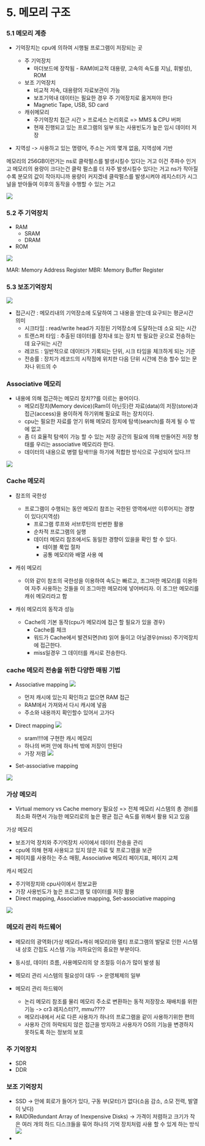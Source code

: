 # 5. 메모리 구조

### 5.1 메모리 계층
* 기억장치는 cpu에 의하여 시행될 프로그램이 저장되는 곳
  * 주 기억장치
    * 마더보드에 장착됨 - RAM(비교적 대용량, 고속의 속도를 지님, 휘발성), ROM
  * 보조 기억장치
    * 비교적 저속, 대용량의 자료보관이 가능
    * 보조기억내 데이터는 필요한 경우 주 기억장치로 옮겨져야 한다
    * Magnetic Tape, USB, SD card
  * 캐쉬메모리
    * 주기억장치 접근 시간 > 프로세스 논리회로 => MMS & CPU 버퍼
    * 현재 진행되고 있는 프로그램의 일부 또는 사용빈도가 높은 임시 데이터 저장

* 지역성 -> 사용하고 있는 명령어, 주소는 거의 몇개 없음, 지역성에 기반

메모리의 256GB이런거는 ns로 클락펄스를 발생시킬수 있다는 거고 이건 주파수 인거고 메모리의 용량이 크다는건 클락 펄스를 더 자주 발생시킬수 있다는 거고 ns가 작아질수록 분모의 값이 작아지니까 용량이 커지겠네
클락펄스를 발생시켜야 레지스터가 시그널을 받아들여 이후의 동작을 수행할 수 있는 거고

![](2021-12-21-21-42-06.png)


### 5.2 주 기억장치
* RAM
  * SRAM
  * DRAM
* ROM

![](2021-12-21-21-52-56.png)

MAR: Memory Address Register
MBR: Memory Buffer Register

### 5.3 보조기억장치

![](2021-12-21-21-53-30.png)

* 접근시간 : 메모리내의 기억장소에 도달하여 그 내용을 얻는데 요구되는 평균시간 의미
  * 시크타임 : read/write head가 지정된 기억장소에 도달하는데 소요 되는 시간
  * 트랜스퍼 타임 : 추출된 데이터를 장치내 또는 장치 밖 필요한 곳으로 전송하는데 요구되는 시간
  * 레코드 : 일반적으로 데이터가 기록되는 단위, 시크 타임을 체크하게 되는 기준
  * 전송률 : 장치가 레코드의 시작점에 위치한 다음 단위 시간에 전송 할수 있는 문자나 위드의 수

### Associative 메모리
* 내용에 의해 접근하는 메모리 장치??를 이르는 용어이다.
  - 메모리장치(Memory device)(Ram이 아닌듯)란 자료(data)의 저장(store)과 접근(access)을 용이하게 하기위해 필요로 하는 장치이다.
  - cpu는 필요한 자료를 얻기 위해 메모리 장치에 탐색(search)를 하게 될 수 밖에 없고
  - 좀 더 효율적 탐색이 가능 할 수 있는 저장 공간의 필요에 의해 만들어진 저장 형태를 우리는 associative 메모리라 한다. 
  - 데이터의 내용으로 병렬 탐색!!!을 하기에 적합한 방식으로 구성되어 있다.!!!

![](2021-12-24-00-33-57.png)


### Cache 메모리
* 참조의 국한성
  * 프로그램이 수행되는 동안 메모리 참조는 국한된 영역에서만 이루어지는 경향이 있다(지역성)
    - 프로그램 루프와 서브루틴의 빈번한 활용
    - 순차적 프로그램의 실행
    - 데이터 메모리 참조에서도 동일한 경향이 있을을 확인 할 수 있다.
      - 테이블 룩업 절차
      - 공통 메모리와 배열 사용 예
* 캐쉬 메모리
  - 이와 같이 참조의 국한성을 이용하여 속도는 빠르고, 조그마한 메모리를 이용하여 자주 사용하는 것들을 이 조그마한 메모리에 넣어버리자. 이 조그만 메모리를 캐쉬 메모리라고 함

* 캐쉬 메모리의 동작과 성능
  - Cache의 기본 동작(cpu가 메모리에 접근 할 필요가 있을 경우)
    - Cache를 체크
    - 워드가 Cache에서 발견되면(hit) 읽어 들이고 아닐경우(miss) 주기억장치에 접근한다.
    - miss일경우 그 데이터를 캐시로 전송한다.

### cache 메모리 전송을 위한 다양한 매핑 기법
* Associative mapping
  ![](2021-12-22-00-29-47.png)
  - 먼저 캐시에 있는지 확인하고 없으면 RAM 접근
  - RAM에서 가져와서 다시 캐시에 넣음
  - 주소와 내용까지 확인할수 있어서 고가다

* Direct mapping
  ![](2021-12-22-00-32-41.png)
  - sram!!!!에 구현한 캐시 메모리
  - 하나의 버퍼 안에 하나씩 밖에 저장이 안된다
  - 가장 저렴
![](2021-12-25-14-58-10.png)

* Set-associative mapping

![](2021-12-22-00-26-22.png)

### 가상 메모리
* Virtual memory vs Cache memory
 필요성 => 전체 메모리 시스템의 총 경비를 최소화 하면서 가능한 메모리로의 높은 평균 접근 속도를 위해서 활용 되고 있음

 가상 메모리
  - 보조기억 장치와 주기억장치 사이에서 데이터 전송을 관리
  - cpu에 의해 현재 사용되고 있지 않은 자료 및 프로그램을 보관
  - 페이지를 사용하는 주소 매핑, Associative 메모리 페이지표, 페이지 교체
 
 캐시 메모리
  - 주기억장치와 cpu사이에서 정보교환
  - 가장 사용빈도가 높은 프로그램 및 데이터를 저장 활용
  - Direct mapping, Associative mapping, Set-associative mapping

![](2021-12-25-15-03-18.png)

### 메모리 관리 하드웨어
* 메모리의 광역화(가상 메모리+캐쉬 메모리)와 멀티 프로그램의 발달로 인한 시스템내 상호 간접도 시스템 기능 저하요인의 중요한 부분이다.
* 동시성, 데이터 흐름, 사용메모리의 양 조절등 이슈가 많이 발생 됨
* 메모리 관리 시스템의 필요성이 대두 -> 운영체제의 일부

* 메모리 관리 하드웨어
  * 논리 메모리 참조를 물리 메모리 주소로 변환하는 동적 저장장소 재배치를 위한 기능 -> cr3 레지스터??, mmu????
  * 메모리내에서 서로 다른 사용자가 하나의 프로그램을 같이 사용하기위한 편의
  * 사용자 간의 허락되지 않은 접근을 방지하고 사용자가 OS의 기능을 변경하지 못하도록 하는 정보의 보호

### 주 기억장치
- SDR
- DDR

### 보조 기억장치
- SSD -> 안에 회로가 들어가 있다, 구동 부(모터)가 없다(소음 감소, 소모 전력, 발열이 낮다)
- RAID(Redundant Array of Inexpensive Disks) -> 가격이 저렴하고 크기가 작은 여러 개의 하드 디스크들을 묶어 하나의 기억 장치처럼 사용 할 수 있게 하는 방식
![](2021-12-25-15-24-34.png)
- 
